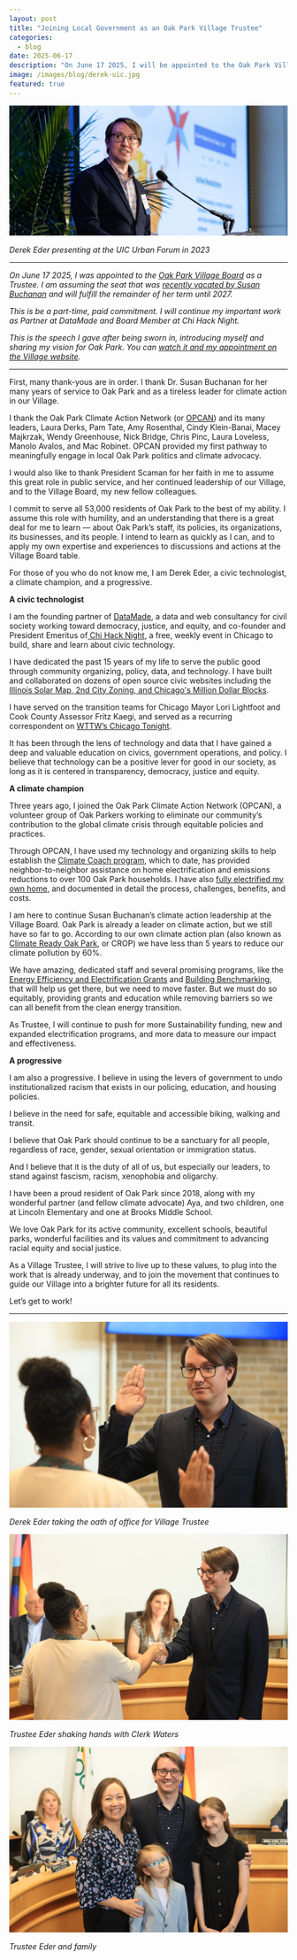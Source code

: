 ```yaml
---
layout: post
title: "Joining Local Government as an Oak Park Village Trustee"
categories: 
  - blog
date: 2025-06-17
description: "On June 17 2025, I will be appointed to the Oak Park Village Board as a Trustee. I am assuming the seat that was recently vacated by Susan Buchanan and will fulfill the remainder of her term until 2027. This will be a part-time, paid commitment. I will continue my important work as Partner at DataMade and Board Member at Chi Hack Night. This is the speech I will give after being sworn in, introducing myself and sharing my vision for Oak Park."
image: /images/blog/derek-uic.jpg
featured: true
---
```


<p><img class='img-responsive' src='/images/blog/derek-uic.jpg' alt='Derek Eder presenting at the UIC Urban Forum in 2023'></p>
<p class="text-center"><em>Derek Eder presenting at the UIC Urban Forum in 2023</em></p>

<hr />

*On June 17 2025, I was appointed to the [Oak Park Village Board](https://www.oak-park.us/Government/Leadership/Village-Board) as a Trustee. I am assuming the seat that was [recently vacated by Susan Buchanan](https://www.oakpark.com/2025/05/12/susan-buchanan-resigns-from-oak-park-village-board/) and will fulfill the remainder of her term until 2027.*

*This is be a part-time, paid commitment. I will continue my important work as Partner at DataMade and Board Member at Chi Hack Night.*

*This is the speech I gave after being sworn in, introducing myself and sharing my vision for Oak Park. You can  [watch it and my appointment on the Village website](https://oak-park.granicus.com/player/clip/2792?view_id=2&meta_id=266863&redirect=true9).*

<hr />

First, many thank-yous are in order. I thank Dr. Susan Buchanan for her many years of service to Oak Park and as a tireless leader for climate action in our Village. 

I thank the Oak Park Climate Action Network (or [OPCAN](https://opcan.org/)) and its many leaders, Laura Derks, Pam Tate, Amy Rosenthal, Cindy Klein-Banai, Macey Majkrzak, Wendy Greenhouse, Nick Bridge, Chris Pinc, Laura Loveless, Manolo Avalos, and Mac Robinet. OPCAN provided my first pathway to meaningfully engage in local Oak Park politics and climate advocacy. 

I would also like to thank President Scaman for her faith in me to assume this great role in public service, and her continued leadership of our Village, and to the Village Board, my new fellow colleagues. 

I commit to serve all 53,000 residents of Oak Park to the best of my ability. I assume this role with humility, and an understanding that there is a great deal for me to learn — about Oak Park’s staff, its policies, its organizations, its businesses, and its people. I intend to learn as quickly as I can, and to apply my own expertise and experiences to discussions and actions at the Village Board table.

For those of you who do not know me, I am Derek Eder, a civic technologist, a climate champion, and a progressive.

**A civic technologist**

I am the founding partner of [DataMade](https://datamade.us), a data and web consultancy for civil society working toward democracy, justice, and equity, and co-founder and President Emeritus of[ Chi Hack Night](https://chihacknight.org), a free, weekly event in Chicago to build, share and learn about civic technology.

I have dedicated the past 15 years of my life to serve the public good through community organizing, policy, data, and technology. I have built and collaborated on dozens of open source civic websites including the [Illinois Solar Map](https://ilsolarmap.com/),[ 2nd City Zoning](https://secondcityzoning.org),[ and Chicago's Million Dollar Blocks](http://chicagosmilliondollarblocks.com/).

I have served on the transition teams for Chicago Mayor Lori Lightfoot and Cook County Assessor Fritz Kaegi, and served as a recurring correspondent on [WTTW’s Chicago Tonight](https://news.wttw.com/tags/derek-eder).

It has been through the lens of technology and data that I have gained a deep and valuable education on civics, government operations, and policy. I believe that technology can be a positive lever for good in our society, as long as it is centered in transparency, democracy, justice and equity. 

**A climate champion**

Three years ago, I joined the Oak Park Climate Action Network (OPCAN), a volunteer group of Oak Parkers working to eliminate our community’s contribution to the global climate crisis through equitable policies and practices. 

Through OPCAN, I have used my technology and organizing skills to help establish the [Climate Coach program](https://opcan.org/climate-coaches), which to date, has provided neighbor-to-neighbor assistance on home electrification and emissions reductions to over 100 Oak Park households. I have also [fully electrified my own home](https://derekeder.com/electrification/), and documented in detail the process, challenges, benefits, and costs.

I am here to continue Susan Buchanan’s climate action leadership at the Village Board. Oak Park is already a leader on climate action, but we still have so far to go. According to our own climate action plan (also known as [Climate Ready Oak Park](https://www.sustainoakpark.com/), or CROP) we have less than 5 years to reduce our climate pollution by 60%. 

We have amazing, dedicated staff and several promising programs, like the [Energy Efficiency and Electrification Grants](https://www.oak-park.us/Services-Parking/Homeowner-Programs/Energy-Efficiency-and-Electrification-Incentive-Programs) and [Building Benchmarking](https://www.oak-park.us/your-government/environmental-sustainability/building-benchmarking), that will help us get there, but we need to move faster. But we must do so equitably, providing grants and education while removing barriers so we can all benefit from the clean energy transition.

As Trustee, I will continue to push for more Sustainability funding, new and expanded electrification programs, and more data to measure our impact and effectiveness.

**A progressive**

I am also a progressive. I believe in using the levers of government to undo institutionalized racism that exists in our policing, education, and housing policies. 

I believe in the need for safe, equitable and accessible biking, walking and transit. 

I believe that Oak Park should continue to be a sanctuary for all people, regardless of race, gender, sexual orientation or immigration status. 

And I believe that it is the duty of all of us, but especially our leaders, to stand against fascism, racism, xenophobia and oligarchy.

I have been a proud resident of Oak Park since 2018, along with my wonderful partner (and fellow climate advocate) Aya, and two children, one at Lincoln Elementary and one at Brooks Middle School. 

We love Oak Park for its active community, excellent schools, beautiful parks, wonderful facilities and its values and commitment to advancing racial equity and social justice.

As a Village Trustee, I will strive to live up to these values, to plug into the work that is already underway, and to join the movement that continues to guide our Village into a brighter future for all its residents.

Let’s get to work!

<hr />

<p><img class='img-responsive' src='/images/blog/vop-swearing-in/IMG_6086.JPG' alt='Derek Eder taking the oath of office for Village Trustee'></p>
<p class="text-center"><em>Derek Eder taking the oath of office for Village Trustee</em></p>

<p><img class='img-responsive' src='/images/blog/vop-swearing-in/IMG_6106.JPG' alt='Trustee Eder shaking hands with Clerk Waters'></p>
<p class="text-center"><em>Trustee Eder shaking hands with Clerk Waters</em></p>

<p><img class='img-responsive' src='/images/blog/vop-swearing-in/IMG_6151.JPG' alt='Trustee Eder and family'></p>
<p class="text-center"><em>Trustee Eder and family</em></p>